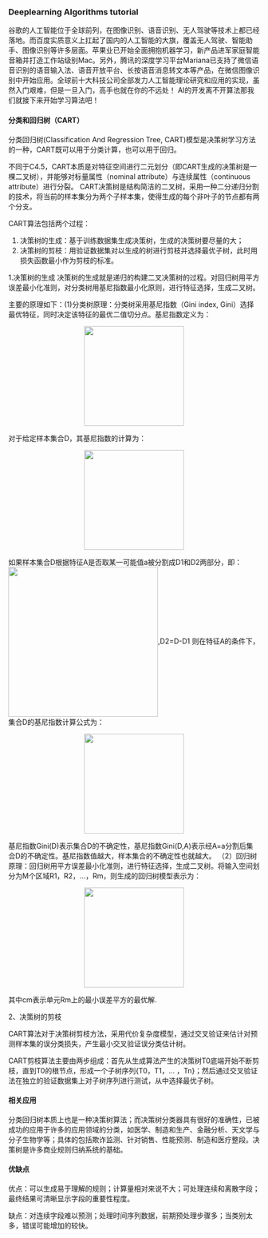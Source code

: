 ### Deeplearning Algorithms tutorial
谷歌的人工智能位于全球前列，在图像识别、语音识别、无人驾驶等技术上都已经落地。而百度实质意义上扛起了国内的人工智能的大旗，覆盖无人驾驶、智能助手、图像识别等许多层面。苹果业已开始全面拥抱机器学习，新产品进军家庭智能音箱并打造工作站级别Mac。另外，腾讯的深度学习平台Mariana已支持了微信语音识别的语音输入法、语音开放平台、长按语音消息转文本等产品，在微信图像识别中开始应用。全球前十大科技公司全部发力人工智能理论研究和应用的实现，虽然入门艰难，但是一旦入门，高手也就在你的不远处！
AI的开发离不开算法那我们就接下来开始学习算法吧！


#### 分类和回归树（CART）

分类回归树(Classification And Regression Tree, CART)模型是决策树学习方法的一种，CART既可以用于分类计算，也可以用于回归。

不同于C4.5，CART本质是对特征空间进行二元划分（即CART生成的决策树是一棵二叉树），并能够对标量属性（nominal attribute）与连续属性（continuous attribute）进行分裂。
CART决策树是结构简洁的二叉树，采用一种二分递归分割的技术，将当前的样本集分为两个子样本集，使得生成的每个非叶子的节点都有两个分支。

CART算法包括两个过程： 
1. 决策树的生成：基于训练数据集生成决策树，生成的决策树要尽量的大；
2. 决策树的剪枝：用验证数据集对以生成的树进行剪枝并选择最优子树，此时用损失函数最小作为剪枝的标准。

1.决策树的生成
决策树的生成就是递归的构建二叉决策树的过程。对回归树用平方误差最小化准则，对分类树用基尼指数最小化原则，进行特征选择，生成二叉树。

主要的原理如下：(1)分类树原理：分类树采用基尼指数（Gini index, Gini）选择最优特征，同时决定该特征的最优二值切分点。基尼指数定义为：
<p align="center">
<img width="200" align="center" src="../../images/56.jpg" />
</p>

对于给定样本集合D，其基尼指数的计算为：
<p align="center">
<img width="200" align="center" src="../../images/57.jpg" />
</p>
如果样本集合D根据特征A是否取某一可能值a被分割成D1和D2两部分，即：<img width="300" align="center" src="../../images/60.jpg" />,D2=D-D1
则在特征A的条件下，集合D的基尼指数计算公式为：
<p align="center">
<img width="200" align="center" src="../../images/58.jpg" />
</p>
基尼指数Gini(D)表示集合D的不确定性，基尼指数Gini(D,A)表示经A=a分割后集合D的不确定性。基尼指数值越大，样本集合的不确定性也就越大。
（2）回归树原理：回归树用平方误差最小化准则，进行特征选择，生成二叉树。将输入空间划分为M个区域R1，R2，…，Rm，则生成的回归树模型表示为：
<p align="center">
<img width="200" align="center" src="../../images/59.jpg" />
</p>
其中cm表示单元Rm上的最小误差平方的最优解.

2、决策树的剪枝

CART算法对于决策树剪枝方法，采用代价复杂度模型，通过交叉验证来估计对预测样本集的误分类损失，产生最小交叉验证误分类估计树。

CART剪枝算法主要由两步组成：首先从生成算法产生的决策树T0底端开始不断剪枝，直到T0的根节点，形成一个子树序列{T0，T1，… ，Tn}；然后通过交叉验证法在独立的验证数据集上对子树序列进行测试，从中选择最优子树。

#### 相关应用

分类回归树本质上也是一种决策树算法；而决策树分类器具有很好的准确性，已被成功的应用于许多的应用领域的分类，如医学、制造和生产、金融分析、天文学与分子生物学等；具体的包括欺诈监测、针对销售、性能预测、制造和医疗整段。决策树是许多商业规则归纳系统的基础。

#### 优缺点

优点：可以生成易于理解的规则；计算量相对来说不大；可处理连续和离散字段；最终结果可清晰显示字段的重要性程度。

缺点：对连续字段难以预测；处理时间序列数据，前期预处理步骤多；当类别太多，错误可能增加的较快。
